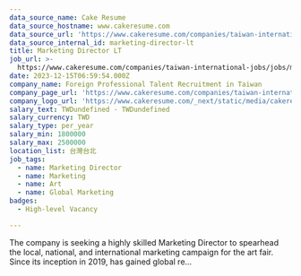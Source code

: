 ```yaml
---
data_source_name: Cake Resume
data_source_hostname: www.cakeresume.com
data_source_url: 'https://www.cakeresume.com/companies/taiwan-international-jobs/jobs'
data_source_internal_id: marketing-director-lt
title: Marketing Director LT
job_url: >-
  https://www.cakeresume.com/companies/taiwan-international-jobs/jobs/marketing-director-lt
date: 2023-12-15T06:59:54.000Z
company_name: Foreign Professional Talent Recruitment in Taiwan
company_page_url: 'https://www.cakeresume.com/companies/taiwan-international-jobs'
company_logo_url: 'https://www.cakeresume.com/_next/static/media/cakeresume.e1c03867.svg'
salary_text: TWDundefined - TWDundefined
salary_currency: TWD
salary_type: per_year
salary_min: 1800000
salary_max: 2500000
location_list: 台灣台北
job_tags:
  - name: Marketing Director
  - name: Marketing
  - name: Art
  - name: Global Marketing
badges:
  - High-level Vacancy

---
```


The company is seeking a highly skilled Marketing Director to spearhead the local, national, and international marketing campaign for the art fair. Since its inception in 2019, has gained global re...